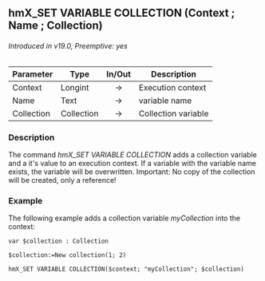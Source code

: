 ## hmX_SET VARIABLE COLLECTION (Context ; Name ; Collection)
###### Introduced in v19.0, Preemptive: yes

|Parameter|Type|In/Out|Description
|---|---|:---:|---
|Context|Longint|→|Execution context
|Name|Text|→|variable name
|Collection|Collection|→|Collection variable

### Description
The command *hmX_SET VARIABLE COLLECTION* adds a collection variable and a it's value to an execution context.
If a variable with the variable name exists, the variable will be overwritten.
Important: No copy of the collection will be created, only a reference!

### Example
The following example adds a collection variable *myCollection* into the context:

```4d
var $collection : Collection

$collection:=New collection(1; 2)

hmX_SET VARIABLE COLLECTION($context; "myCollection"; $collection)
```
